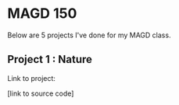 # MAGD 150 

Below are 5 projects I've done for my MAGD class.

## Project 1 : Nature 

Link to project: 

[link to source code]

